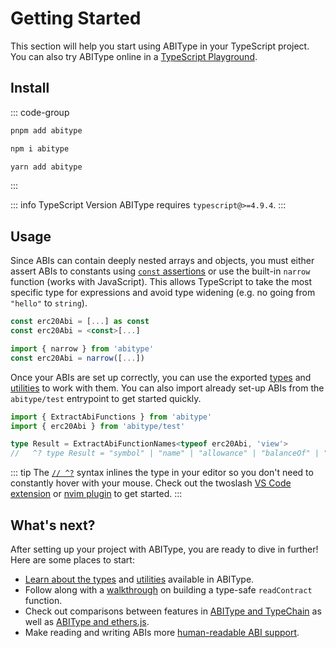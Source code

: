 # Getting Started

This section will help you start using ABIType in your TypeScript project. You can also try ABIType online in a [TypeScript Playground](https://www.typescriptlang.org/play?#code/JYWwDg9gTgLgBAbzgUQB4ygQwMYwIIBGwAYgK4B2uwE5AznAL5wBmUEIcA5JkTAJ5gAppwBQoSLERxBUbACYADIWCMWbDt14DBAehiDaMUSP5C4ZSjGrkAcphAG4AXhTosuZRao07D2gB5TQQhmaVlFZQAaLgA3YEEAd04APhEdHThMgD0Afjgg8wpvW3tHFwAiWj4QAggAG3K4AB84cvJSxpbyzDq6iATMSkFO1oIewexBAHlmEfKAE0FsUB7aOZgIGB6AZVIwMDq+cpETbTgAFSw6ZhkASXIwUhhz7XoXZQAFTCwHfShac4QD5QUDAKwxQQvIQBESZdJwXL5M6XQa0G5Qe6PZ6vZxwKCCTDzGiHOAAbQABgpUAASBCGEHkADmDHJ0SIjOA5BgAF1Ya4MDh8EQvFYaIFtCEwvIlERopwBdcZClSZxOVjaJxeakgA).

## Install

::: code-group
```bash [pnpm]
pnpm add abitype
```

```bash [npm]
npm i abitype
```

```bash [yarn]
yarn add abitype
```
:::

::: info TypeScript Version
ABIType requires `typescript@>=4.9.4`.
:::

## Usage

Since ABIs can contain deeply nested arrays and objects, you must either assert ABIs to constants using [`const` assertions](https://www.typescriptlang.org/docs/handbook/release-notes/typescript-3-4.html#const-assertions) or use the built-in `narrow` function (works with JavaScript). This allows TypeScript to take the most specific type for expressions and avoid type widening (e.g. no going from `"hello"` to `string`).

```ts
const erc20Abi = [...] as const
const erc20Abi = <const>[...]
```

```ts
import { narrow } from 'abitype'
const erc20Abi = narrow([...])
```

Once your ABIs are set up correctly, you can use the exported [types](/api/types) and [utilities](/api/utilities) to work with them. You can also import already set-up ABIs from the `abitype/test` entrypoint to get started quickly.

```ts
import { ExtractAbiFunctions } from 'abitype'
import { erc20Abi } from 'abitype/test'

type Result = ExtractAbiFunctionNames<typeof erc20Abi, 'view'>
//   ^? type Result = "symbol" | "name" | "allowance" | "balanceOf" | "decimals" | "totalSupply"
```

::: tip
The [`// ^?`](https://github.com/orta/vscode-twoslash-queries) syntax inlines the type in your editor so you don't need to constantly hover with your mouse. Check out the twoslash [VS Code extension](https://marketplace.visualstudio.com/items?itemName=Orta.vscode-twoslash-queries) or [nvim plugin](https://github.com/marilari88/twoslash-queries.nvim) to get started.
:::

## What's next?

After setting up your project with ABIType, you are ready to dive in further! Here are some places to start:

- [Learn about the types](/api/types) and [utilities](/api/utilities) available in ABIType.
- Follow along with a [walkthrough](/guide/walkthrough) on building a type-safe `readContract` function.
- Check out comparisons between features in [ABIType and TypeChain](/guide/comparisons#typechain) as well as [ABIType and ethers.js](/guide/comparisons#ethers-js).
- Make reading and writing ABIs more [human-readable ABI support](/api/human).
